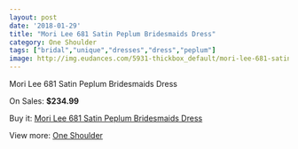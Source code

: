 ```yaml
---
layout: post
date: '2018-01-29'
title: "Mori Lee 681 Satin Peplum Bridesmaids Dress"
category: One Shoulder
tags: ["bridal","unique","dresses","dress","peplum"]
image: http://img.eudances.com/5931-thickbox_default/mori-lee-681-satin-peplum-bridesmaids-dress.jpg
---
```

Mori Lee 681 Satin Peplum Bridesmaids Dress

On Sales: **$234.99**
<a href="https://www.eudances.com/en/one-shoulder/2096-mori-lee-681-satin-peplum-bridesmaids-dress.html"><amp-img layout="responsive" width="600" height="600" src="//img.eudances.com/5931-thickbox_default/mori-lee-681-satin-peplum-bridesmaids-dress.jpg" alt="Mori Lee 681 Satin Peplum Bridesmaids Dress 0" /></a>
<a href="https://www.eudances.com/en/one-shoulder/2096-mori-lee-681-satin-peplum-bridesmaids-dress.html"><amp-img layout="responsive" width="600" height="600" src="//img.eudances.com/5933-thickbox_default/mori-lee-681-satin-peplum-bridesmaids-dress.jpg" alt="Mori Lee 681 Satin Peplum Bridesmaids Dress 1" /></a>
<a href="https://www.eudances.com/en/one-shoulder/2096-mori-lee-681-satin-peplum-bridesmaids-dress.html"><amp-img layout="responsive" width="600" height="600" src="//img.eudances.com/5932-thickbox_default/mori-lee-681-satin-peplum-bridesmaids-dress.jpg" alt="Mori Lee 681 Satin Peplum Bridesmaids Dress 2" /></a>

Buy it: [Mori Lee 681 Satin Peplum Bridesmaids Dress](https://www.eudances.com/en/one-shoulder/2096-mori-lee-681-satin-peplum-bridesmaids-dress.html "Mori Lee 681 Satin Peplum Bridesmaids Dress")

View more: [One Shoulder](https://www.eudances.com/en/23-one-shoulder "One Shoulder")